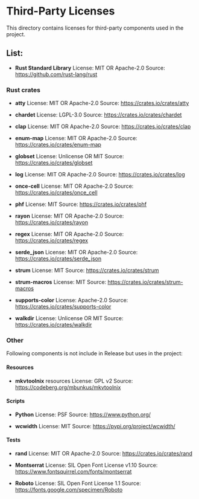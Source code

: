 # Third-Party Licenses

This directory contains licenses for third-party components used in the
project.

## List:

- **Rust Standard Library**
  License: MIT OR Apache-2.0
  Source: https://github.com/rust-lang/rust
  
  
### Rust crates  

- **atty**
  License: MIT OR Apache-2.0 
  Source: https://crates.io/crates/atty
  
- **chardet**
  License: LGPL-3.0
  Source: https://crates.io/crates/chardet
  
- **clap**
  License: MIT OR Apache-2.0
  Source: https://crates.io/crates/clap

- **enum-map**
  License: MIT OR Apache-2.0
  Source: https://crates.io/crates/enum-map
  
- **globset**
  License: Unlicense OR MIT
  Source: https://crates.io/crates/globset
  
- **log**
  License: MIT OR Apache-2.0
  Source: https://crates.io/crates/log
  
- **once-cell**
  License: MIT OR Apache-2.0
  Source: https://crates.io/crates/once_cell
  
- **phf**
  License: MIT
  Source: https://crates.io/crates/phf
  
- **rayon**
  License: MIT OR Apache-2.0
  Source: https://crates.io/crates/rayon
  
- **regex**
  License: MIT OR Apache-2.0
  Source: https://crates.io/crates/regex
  
- **serde_json**
  License: MIT OR Apache-2.0
  Source: https://crates.io/crates/serde_json
  
- **strum**
  License: MIT
  Source: https://crates.io/crates/strum

- **strum-macros**
  License: MIT
  Source: https://crates.io/crates/strum-macros
  
- **supports-color**
  License: Apache-2.0
  Source: https://crates.io/crates/supports-color
  
- **walkdir**
  License: Unlicense OR MIT
  Source: https://crates.io/crates/walkdir
  
### Other

Following components is not include in Release but uses in the project: 

#### Resources

- **mkvtoolnix** resources
  License: GPL v2
  Source: https://codeberg.org/mbunkus/mkvtoolnix
  
#### Scripts

- **Python**
  License: PSF
  Source: https://www.python.org/
  
- **wcwidth**
  License: MIT
  Source: https://pypi.org/project/wcwidth/
  
#### Tests

- **rand**
  License: MIT OR Apache-2.0 
  Source: https://crates.io/crates/rand

- **Montserrat**
  License: SIL Open Font License v1.10
  Source: https://www.fontsquirrel.com/fonts/montserrat

- **Roboto**
  License: SIL Open Font License 1.1
  Source: https://fonts.google.com/specimen/Roboto
